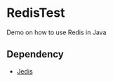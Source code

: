 # RedisTest
Demo on how to use Redis in Java

## Dependency
- [Jedis](http://mvnrepository.com/artifact/redis.clients/jedis/2.9.0)
